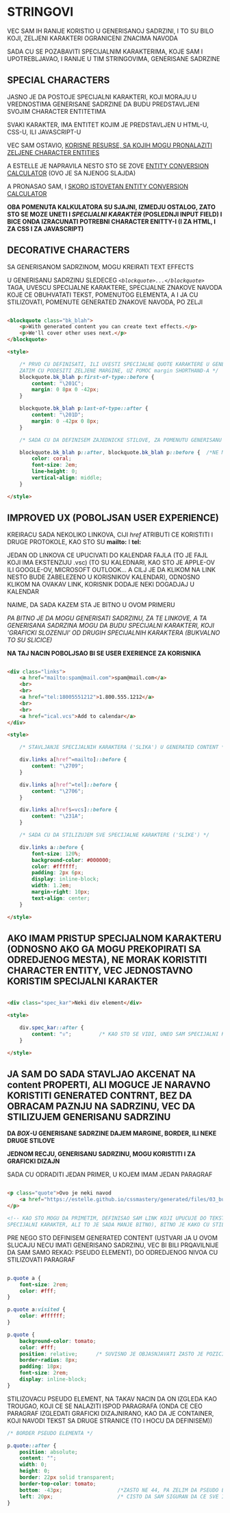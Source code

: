 # STRINGOVI

VEC SAM IH RANIJE KORISTIO U GENERISANOJ SADRZINI, I TO SU BILO KOJI, ZELJENI KARAKTERI OGRANICENI ZNACIMA NAVODA

SADA CU SE POZABAVITI SPECIJALNIM KARAKTERIMA, KOJE SAM I UPOTREBLJAVAO, I RANIJE U TIM STRINGOVIMA, GENERISANE SADRZINE

## SPECIAL CHARACTERS

JASNO JE DA POSTOJE SPECIJALNI KARAKTERI, KOJI MORAJU U VREDNOSTIMA GENERISANE SADRZINE DA BUDU PREDSTAVLJENI SVOJIM CHARACTER ENTITETIMA

SVAKI KARAKTER, IMA ENTITET KOJIM JE PREDSTAVLJEN U HTML-U, CSS-U, ILI JAVASCRIPT-U

VEC SAM OSTAVIO, [KORISNE RESURSE, SA KOJIH MOGU PRONALAZITI ZELJENE CHARACTER ENTITIES](../../korisne%20stvari%20i%20podsetnici/CHARACTER%20ENTITIES.md)

A ESTELLE JE NAPRAVILA NESTO STO SE ZOVE [ENTITY CONVERSION CALCULATOR]() (OVO JE SA NJENOG SLAJDA)

A PRONASAO SAM, I [SKORO ISTOVETAN ENTITY CONVERSION CALCULATOR](https://www.evotech.net/articles/testjsentities.html)

**OBA POMENUTA KALKULATORA SU SJAJNI, IZMEDJU OSTALOG, ZATO STO SE MOZE UNETI I *SPECIJALNI KARAKTER* (POSLEDNJI INPUT FIELD) I BICE ONDA IZRACUNATI POTREBNI CHARACTER ENITTY-I (I ZA HTML, I ZA CSS I ZA JAVASCRIPT)**

## DECORATIVE CHARACTERS

SA GENERISANOM SADRZINOM, MOGU KREIRATI TEXT EFFECTS

U GENERISANU SADRZINU SLEDECEG *`<blockquote>...</blockquote>`* TAGA, UVESCU SPECIJALNE KARAKTERE, SPECIJALNE ZNAKOVE NAVODA KOJE CE OBUHVATATI TEKST, POMENUTOG ELEMENTA, A I JA CU STILIZOVATI, POMENUTE GENERATED ZNAKOVE NAVODA, PO ZELJI

```HTML

<blockquote class="bk_blah">
    <p>With generated content you can create text effects.</p>
    <p>We'll cover other uses next.</p>
</blockquote>

<style>

    /* PRVO CU DEFINISATI, ILI UVESTI SPECIJALNE QUOTE KARAKTERE U GENERISANU SADRZINU, A
    ZATIM CU PODESITI ZELJENE MARGINE, UZ POMOC margin SHORTHAND-A */
    blockquote.bk_blah p:first-of-type::before {
        content: "\201C";
        margin: 0 8px 0 -42px;
    }

    blockquote.bk_blah p:last-of-type::after {
        content: "\201D";
        margin: 0 -42px 0 8px;
    }

    /* SADA CU DA DEFINISEM ZAJEDNICKE STILOVE, ZA POMENUTU GENERISANU SADRZINU */

    blockquote.bk_blah p::after, blockquote.bk_blah p::before {  /*NE MORAM SADA DA BUDEM TOLIKO RIGIDAN U SELEKCIJI, VEC SELEKTUJEM GENERISANU SADRZINU SVAKOG PARAGRAFA*/
        color: coral;
        font-size: 2em;
        line-height: 0;
        vertical-align: middle;
    }

</style>

```

## IMPROVED UX (POBOLJSAN USER EXPERIENCE)

KREIRACU SADA NEKOLIKO LINKOVA, CIJI *href* ATRIBUTI CE KORISTITI I DRUGE PROTOKOLE, KAO STO SU **mailto:** I **tel:**

JEDAN OD LINKOVA CE UPUCIVATI DO KALENDAR FAJLA (TO JE FAJL KOJI IMA EKSTENZIJU .vsc) (TO SU KALEDNARI, KAO STO JE APPLE-OV ILI GOOGLE-OV, MICROSOFT OUTLOOK... A CILJ JE DA KLIKOM NA LINK NESTO BUDE ZABELEZENO U KORISNIKOV KALENDAR), ODNOSNO KLIKOM NA OVAKAV LINK, KORISNIK DODAJE NEKI DOGADJAJ U KALENDAR

NAIME, DA SADA KAZEM STA JE BITNO U OVOM PRIMERU

*PA BITNO JE DA MOGU GENERISATI SADRZINU, ZA TE LINKOVE, A TA GENERISANA SADRZINA MOGU DA BUDU SPECIJALNI KARAKTERI, KOJI 'GRAFICKI SLOZENIJI' OD DRUGIH SPECIJALNIH KARAKTERA (BUKVALNO TO SU SLICICE)*

**NA TAJ NACIN POBOLJSAO BI SE USER EXERIENCE ZA KORISNIKA**

```HTML

<div class="links">
    <a href="mailto:spam@mail.com">spam@mail.com</a>
    <br>
    <br>
    <a href="tel:18005551212">1.800.555.1212</a>
    <br>
    <br>
    <a href="ical.vcs">Add to calendar</a>
</div>

<style>

    /* STAVLJANJE SPECIJALNIH KARAKTERA ('SLIKA') U GENERATED CONTENT */

    div.links a[href^=mailto]::before {
        content: "\2709";
    }

    div.links a[href^=tel]::before {
        content: "\2706";
    }

    div.links a[href$=vcs]::before {
        content: "\231A";
    }

    /* SADA CU DA STILIZUJEM SVE SPECIJALNE KARAKTERE ('SLIKE') */

    div.links a::before {
        font-size: 120%;
        background-color: #000000;
        color: #ffffff;
        padding: 2px 6px;
        display: inline-block;
        width: 1.2em;
        margin-right: 10px;
        text-align: center;
    }

</style>

```

## AKO IMAM PRISTUP SPECIJALNOM KARAKTERU (ODNOSNO AKO GA MOGU PREKOPIRATI SA ODREDJENOG MESTA), NE MORAK KORISTITI CHARACTER ENTITY, VEC JEDNOSTAVNO KORISTIM SPECIJALNI KARAKTER

```HTML

<div class="spec_kar">Neki div element</div>

<style>

    div.spec_kar::after {
        content: "☏";         /* KAO STO SE VIDI, UNEO SAM SPECIJALNI KARAKTER, A NE NJEGOV CHARACTER ENTITY */
    }

</style>

```

## JA SAM DO SADA STAVLJAO AKCENAT NA **content** PROPERTI, ALI MOGUCE JE NARAVNO KORISTITI GENERATED CONTRNT, BEZ DA OBRACAM PAZNJU NA SADRZINU, VEC DA STILIZUJEM GENERISANU SADRZINU

**DA *BOX*-U GENERISANE SADRZINE DAJEM MARGINE, BORDER, ILI NEKE DRUGE STILOVE**

**JEDNOM RECJU, GENERISANU SADRZINU, MOGU KORISTITI I ZA GRAFICKI DIZAJN**

SADA CU ODRADITI JEDAN PRIMER, U KOJEM IMAM JEDAN PARAGRAF

```HTML

<p class="quote">Ovo je neki navod
    <a href="https://estelle.github.io/cssmastery/generated/files/03_bubbles.html">✍</a>
</p>

<!-- KAO STO MOGU DA PRIMETIM, DEFINISAO SAM LINK KOJI UPUCUJE DO TEKSTA, KOJEG NAVODIM (LINK JE IKAO STO VIDIM 
SPECIJALNI KARAKTER, ALI TO JE SADA MANJE BITNO), BITNO JE KAKO CU STILIZOVATI GENERATED CONTENT -->

```

PRE NEGO STO DEFINISEM GENERATED CONTENT (USTVARI JA U OVOM SLUCAJU NECU IMATI GENERISANO SADRZINU, VEC BI BILI PRQAVILNIJE DA SAM SAMO REKAO: PSEUDO ELEMENT), DO ODREDJENOG NIVOA CU STILIZOVATI PARAGRAF

```CSS

p.quote a {
    font-size: 2rem;
    color: #fff;
}

p.quote a:visited {
    color: #ffffff;
}

p.quote {
    background-color: tomato;
    color: #fff;
    position: relative;      /* SUVISNO JE OBJASNJAVATI ZASTO JE POZICIONIRANJE relative */
    border-radius: 8px;
    padding: 18px;
    font-size: 2rem;
    display: inline-block;
}

```

STILIZOVACU PSEUDO ELEMENT, NA TAKAV NACIN DA ON IZGLEDA KAO TROUGAO, KOJI CE SE NALAZITI ISPOD PARAGRAFA (ONDA CE CEO PARAGRAF IZGLEDATI GRAFICKI DIZAJNIRANO, KAO DA JE CONTAINER, KOJI NAVODI TEKST SA DRUGE STRANICE (TO I HOCU DA DEFINISEM))

```CSS
/* BORDER PSEUDO ELEMENTA */

p.quote::after {
    position: absolute;
    content: "";
    width: 0;
    height: 0;
    border: 22px solid transparent;
    border-top-color: tomato;
    bottom: -43px;                  /*ZASTO NE 44, PA ZELIM DA PSEUDO ELEMENT, MALO PREKRIVA ELEMENT*/
    left: 20px;                     /* CISTO DA SAM SIGURAN DA CE SVE IZGLEDATI 'POVEZANO' */
}

```
